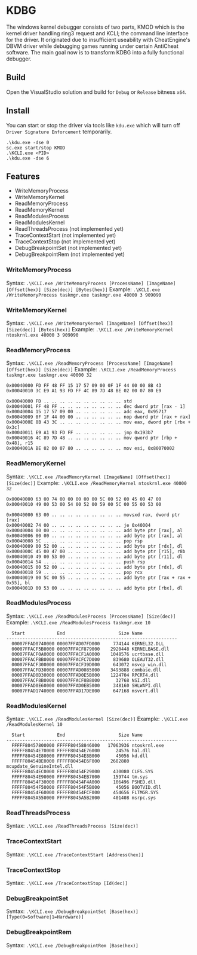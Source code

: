 # KDBG
The windows kernel debugger consists of two parts, KMOD which is the kernel driver handling ring3 request and KCLI; the command line interface for the driver.
It originated due to insufficient useability with CheatEngine's DBVM driver while debugging games running under certain AntiCheat software.
The main goal now is to transform KDBG into a fully functional debugger.

## Build
Open the VisualStudio solution and build for `Debug` or `Release` bitness `x64`.

## Install
You can start or stop the driver via tools like `kdu.exe` which will turn off `Driver Signature Enforcement` temporarily.
```
.\kdu.exe -dse 0
sc.exe start/stop KMOD
.\KCLI.exe <PID>
.\kdu.exe -dse 6
```

## Features
 * WriteMemoryProcess
 * WriteMemoryKernel
 * ReadMemoryProcess
 * ReadMemoryKernel
 * ReadModulesProcess
 * ReadModulesKernel
 * ReadThreadsProcess (not implemented yet)
 * TraceContextStart (not implemented yet)
 * TraceContextStop (not implemented yet)
 * DebugBreakpointSet (not implemented yet)
 * DebugBreakpointRem (not implemented yet)

### WriteMemoryProcess
Syntax: `.\KCLI.exe /WriteMemoryProcess [ProcessName] [ImageName] [Offset(hex)] [Size(dec)] [Bytes(hex)]`
Example: `.\KCLI.exe /WriteMemoryProcess taskmgr.exe taskmgr.exe 40000 3 909090`

### WriteMemoryKernel
Syntax: `.\KCLI.exe /WriteMemoryKernel [ImageName] [Offset(hex)] [Size(dec)] [Bytes(hex)]`
Example: `.\KCLI.exe /WriteMemoryKernel ntoskrnl.exe 40000 3 909090`

### ReadMemoryProcess
Syntax: `.\KCLI.exe /ReadMemoryProcess [ProcessName] [ImageName] [Offset(hex)] [Size(dec)]`
Example: `.\KCLI.exe /ReadMemoryProcess taskmgr.exe taskmgr.exe 40000 32`
```
0x00040000 FD FF 48 FF 15 17 57 09 00 0F 1F 44 00 00 8B 43
0x00040010 3C E9 A1 93 FD FF 4C 89 7D 48 BE 02 00 07 80 E9

0x00040000 FD .. .. .. .. .. .. .. .. .. .. std
0x00040001 FF 48 FF .. .. .. .. .. .. .. .. dec dword ptr [rax - 1]
0x00040004 15 17 57 09 00 .. .. .. .. .. .. adc eax, 0x95717
0x00040009 0F 1F 44 00 00 .. .. .. .. .. .. nop dword ptr [rax + rax]
0x0004000E 8B 43 3C .. .. .. .. .. .. .. .. mov eax, dword ptr [rbx + 0x3c]
0x00040011 E9 A1 93 FD FF .. .. .. .. .. .. jmp 0x193b7
0x00040016 4C 89 7D 48 .. .. .. .. .. .. .. mov qword ptr [rbp + 0x48], r15
0x0004001A BE 02 00 07 80 .. .. .. .. .. .. mov esi, 0x80070002
```
### ReadMemoryKernel
Syntax: `.\KCLI.exe /ReadMemoryKernel [ImageName] [Offset(hex)] [Size(dec)]`
Example: `.\KCLI.exe /ReadMemoryKernel ntoskrnl.exe 40000 32`
```
0x00040000 63 00 74 00 00 00 00 00 5C 00 52 00 45 00 47 00
0x00040010 49 00 53 00 54 00 52 00 59 00 5C 00 55 00 53 00

0x00040000 63 00 .. .. .. .. .. .. .. .. .. movsxd rax, dword ptr [rax]
0x00040002 74 00 .. .. .. .. .. .. .. .. .. je 0x40004
0x00040004 00 00 .. .. .. .. .. .. .. .. .. add byte ptr [rax], al
0x00040006 00 00 .. .. .. .. .. .. .. .. .. add byte ptr [rax], al
0x00040008 5C .. .. .. .. .. .. .. .. .. .. pop rsp
0x00040009 00 52 00 .. .. .. .. .. .. .. .. add byte ptr [rdx], dl
0x0004000C 45 00 47 00 .. .. .. .. .. .. .. add byte ptr [r15], r8b
0x00040010 49 00 53 00 .. .. .. .. .. .. .. add byte ptr [r11], dl
0x00040014 54 .. .. .. .. .. .. .. .. .. .. push rsp
0x00040015 00 52 00 .. .. .. .. .. .. .. .. add byte ptr [rdx], dl
0x00040018 59 .. .. .. .. .. .. .. .. .. .. pop rcx
0x00040019 00 5C 00 55 .. .. .. .. .. .. .. add byte ptr [rax + rax + 0x55], bl
0x0004001D 00 53 00 .. .. .. .. .. .. .. .. add byte ptr [rbx], dl
```
### ReadModulesProcess
Syntax: `.\KCLI.exe /ReadModulesProcess [ProcessName] [Size(dec)]`
Example: `.\KCLI.exe /ReadModulesProcess taskmgr.exe 10`
```
  Start            End                    Size Name
----------------------------------------------------------------
  00007FFAD0740000 00007FFAD07FD000     774144 KERNEL32.DLL
  00007FFACF5B0000 00007FFACF879000    2920448 KERNELBASE.dll
  00007FFACF0A0000 00007FFACF1A0000    1048576 ucrtbase.dll
  00007FFACFBB0000 00007FFACFC7D000     839680 OLEAUT32.dll
  00007FFACF300000 00007FFACF39D000     643072 msvcp_win.dll
  00007FFACFD30000 00007FFAD0085000    3493888 combase.dll
  00007FFAD0D30000 00007FFAD0E5B000    1224704 RPCRT4.dll
  00007FFACF8B0000 00007FFACF8B8000      32768 NSI.dll
  00007FFAD0E60000 00007FFAD0EB5000     348160 SHLWAPI.dll
  00007FFAD1740000 00007FFAD17DE000     647168 msvcrt.dll
```
### ReadModulesKernel
Syntax: `.\KCLI.exe /ReadModulesKernel [Size(dec)]`
Example: `.\KCLI.exe /ReadModulesKernel 10`
```
  Start            End                    Size Name
----------------------------------------------------------------
  FFFFF80457800000 FFFFF80458846000   17063936 ntoskrnl.exe
  FFFFF80454E70000 FFFFF80454E76000      24576 hal.dll
  FFFFF80454E80000 FFFFF80454E8B000      45056 kd.dll
  FFFFF80454BE0000 FFFFF80454E6F000    2682880 mcupdate_GenuineIntel.dll
  FFFFF80454EC0000 FFFFF80454F29000     430080 CLFS.SYS
  FFFFF80454E90000 FFFFF80454EB7000     159744 tm.sys
  FFFFF80454F30000 FFFFF80454F4A000     106496 PSHED.dll
  FFFFF80454F50000 FFFFF80454F5B000      45056 BOOTVID.dll
  FFFFF80454F60000 FFFFF80454FCF000     454656 FLTMGR.SYS
  FFFFF8045A550000 FFFFF8045A5B2000     401408 msrpc.sys
```
### ReadThreadsProcess
Syntax: `.\KCLI.exe /ReadThreadsProcess [Size(dec)]`

### TraceContextStart
Syntax: `.\KCLI.exe /TraceContextStart [Address(hex)]`

### TraceContextStop
Syntax: `.\KCLI.exe /TraceContextStop [Id(dec)]`

### DebugBreakpointSet
Syntax: `.\KCLI.exe /DebugBreakpointSet [Base(hex)] [Type(0=Software|1=Hardware)]`

### DebugBreakpointRem
Syntax: `.\KCLI.exe /DebugBreakpointRem [Base(hex)]`
